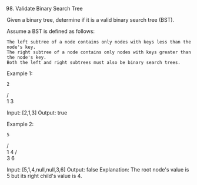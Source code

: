 98. Validate Binary Search Tree

Given a binary tree, determine if it is a valid binary search tree (BST).

Assume a BST is defined as follows:

    The left subtree of a node contains only nodes with keys less than the node's key.
    The right subtree of a node contains only nodes with keys greater than the node's key.
    Both the left and right subtrees must also be binary search trees.

Example 1:

    2

/ \
 1 3

Input: [2,1,3]
Output: true

Example 2:

    5

/ \
 1 4
/ \
 3 6

Input: [5,1,4,null,null,3,6]
Output: false
Explanation: The root node's value is 5 but its right child's value is 4.
